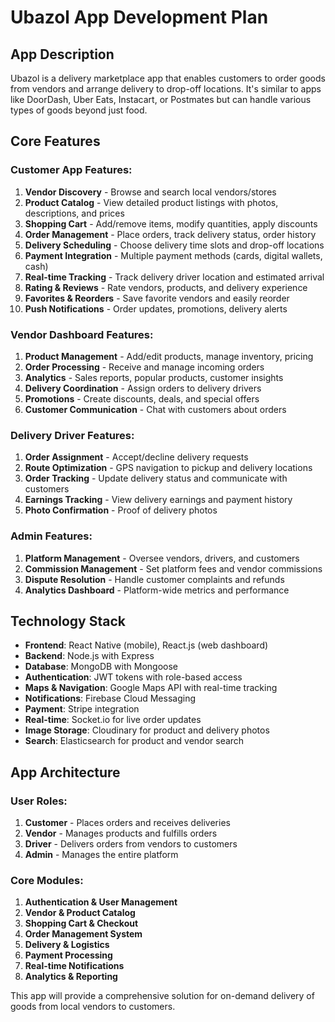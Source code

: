 # Ubazol App Development Plan

## App Description

Ubazol is a delivery marketplace app that enables customers to order goods from vendors and arrange delivery to drop-off locations. It's similar to apps like DoorDash, Uber Eats, Instacart, or Postmates but can handle various types of goods beyond just food.

## Core Features

### Customer App Features:
1. **Vendor Discovery** - Browse and search local vendors/stores
2. **Product Catalog** - View detailed product listings with photos, descriptions, and prices
3. **Shopping Cart** - Add/remove items, modify quantities, apply discounts
4. **Order Management** - Place orders, track delivery status, order history
5. **Delivery Scheduling** - Choose delivery time slots and drop-off locations
6. **Payment Integration** - Multiple payment methods (cards, digital wallets, cash)
7. **Real-time Tracking** - Track delivery driver location and estimated arrival
8. **Rating & Reviews** - Rate vendors, products, and delivery experience
9. **Favorites & Reorders** - Save favorite vendors and easily reorder
10. **Push Notifications** - Order updates, promotions, delivery alerts

### Vendor Dashboard Features:
1. **Product Management** - Add/edit products, manage inventory, pricing
2. **Order Processing** - Receive and manage incoming orders
3. **Analytics** - Sales reports, popular products, customer insights
4. **Delivery Coordination** - Assign orders to delivery drivers
5. **Promotions** - Create discounts, deals, and special offers
6. **Customer Communication** - Chat with customers about orders

### Delivery Driver Features:
1. **Order Assignment** - Accept/decline delivery requests
2. **Route Optimization** - GPS navigation to pickup and delivery locations
3. **Order Tracking** - Update delivery status and communicate with customers
4. **Earnings Tracking** - View delivery earnings and payment history
5. **Photo Confirmation** - Proof of delivery photos

### Admin Features:
1. **Platform Management** - Oversee vendors, drivers, and customers
2. **Commission Management** - Set platform fees and vendor commissions
3. **Dispute Resolution** - Handle customer complaints and refunds
4. **Analytics Dashboard** - Platform-wide metrics and performance

## Technology Stack

- **Frontend**: React Native (mobile), React.js (web dashboard)
- **Backend**: Node.js with Express
- **Database**: MongoDB with Mongoose
- **Authentication**: JWT tokens with role-based access
- **Maps & Navigation**: Google Maps API with real-time tracking
- **Notifications**: Firebase Cloud Messaging
- **Payment**: Stripe integration
- **Real-time**: Socket.io for live order updates
- **Image Storage**: Cloudinary for product and delivery photos
- **Search**: Elasticsearch for product and vendor search

## App Architecture

### User Roles:
1. **Customer** - Places orders and receives deliveries
2. **Vendor** - Manages products and fulfills orders
3. **Driver** - Delivers orders from vendors to customers
4. **Admin** - Manages the entire platform

### Core Modules:
1. **Authentication & User Management**
2. **Vendor & Product Catalog**
3. **Shopping Cart & Checkout**
4. **Order Management System**
5. **Delivery & Logistics**
6. **Payment Processing**
7. **Real-time Notifications**
8. **Analytics & Reporting**

This app will provide a comprehensive solution for on-demand delivery of goods from local vendors to customers.